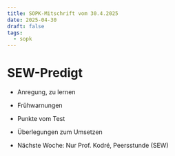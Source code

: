 ```yaml
---
title: SOPK-Mitschrift vom 30.4.2025
date: 2025-04-30
draft: false
tags:
  - sopk
---
```

# SEW-Predigt

* Anregung, zu lernen
* Frühwarnungen
* Punkte vom Test
* Überlegungen zum Umsetzen

* Nächste Woche: Nur Prof. Kodré, Peersstunde (SEW)
